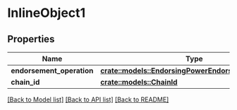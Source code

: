 # InlineObject1

## Properties

Name | Type | Description | Notes
------------ | ------------- | ------------- | -------------
**endorsement_operation** | [**crate::models::EndorsingPowerEndorsementOperation**](_endorsing_power_endorsement_operation.md) |  | 
**chain_id** | [**crate::models::ChainId**](Chain_id.md) |  | 

[[Back to Model list]](../README.md#documentation-for-models) [[Back to API list]](../README.md#documentation-for-api-endpoints) [[Back to README]](../README.md)


